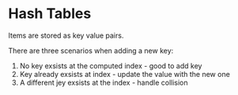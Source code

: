# Hash Tables

Items are stored as key value pairs. 

There are three scenarios when adding a new key:
1. No key exsists at the computed index - good to add key
2. Key already exsists at index - update the value with the new one
3. A different jey exsists at the index - handle collision